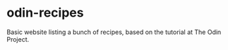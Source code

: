 # odin-recipes

Basic website listing a bunch of recipes, based on the tutorial at The Odin Project.